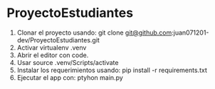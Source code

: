 # ProyectoEstudiantes
1. Clonar el proyecto usando: git clone git@github.com:juan071201-dev/ProyectoEstudiantes.git
2. Activar virtualenv .venv
3. Abrir el editor con code.
3. Usar source .venv/Scripts/activate
4. Instalar los requerimientos usando: pip install -r requirements.txt
5. Ejecutar el app con: ptyhon main.py

